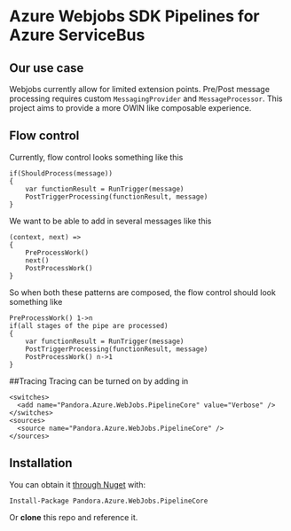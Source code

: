 # Azure Webjobs SDK Pipelines for Azure ServiceBus

## Our use case
Webjobs currently allow for limited extension points. Pre/Post message processing requires custom `MessagingProvider` and `MessageProcessor`. This project aims to provide a more OWIN like composable experience.

## Flow control
Currently, flow control looks something like this

    if(ShouldProcess(message))
    {
        var functionResult = RunTrigger(message)
        PostTriggerProcessing(functionResult, message)
    }
    
We want to be able to add in several messages like this

    (context, next) =>
    {
        PreProcessWork()
        next()
        PostProcessWork()
    }
    
So when both these patterns are composed, the flow control should look something like

    PreProcessWork() 1->n
    if(all stages of the pipe are processed)
    {
        var functionResult = RunTrigger(message)
        PostTriggerProcessing(functionResult, message)
        PostProcessWork() n->1
    }

##Tracing
Tracing can be turned on by adding in

	<switches>
	  <add name="Pandora.Azure.WebJobs.PipelineCore" value="Verbose" />
	</switches>
	<sources>
	  <source name="Pandora.Azure.WebJobs.PipelineCore" />
	</sources>

## Installation
You can obtain it [through Nuget](https://www.nuget.org/packages/Pandora.Azure.WebJobs.PipelineCore/) with:

    Install-Package Pandora.Azure.WebJobs.PipelineCore

Or **clone** this repo and reference it.
